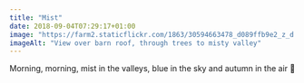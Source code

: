```yaml
---
title: "Mist"
date: 2018-09-04T07:29:17+01:00
image: "https://farm2.staticflickr.com/1863/30594663478_d089ffb9e2_z_d.jpg"
imageAlt: "View over barn roof, through trees to misty valley"
---
```


Morning, morning, mist in the valleys, blue in the sky and autumn in the air 🙂
